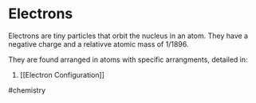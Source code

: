 # Electrons

Electrons are tiny particles that orbit the nucleus in an atom. 
They have a negative charge and a relativve atomic mass of 1/1896. 

They are found arranged in atoms with specific arrangments, detailed in:
1. [[Electron Configuration]]

#chemistry 